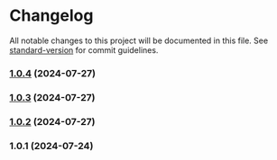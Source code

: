 # Changelog

All notable changes to this project will be documented in this file. See [standard-version](https://github.com/conventional-changelog/standard-version) for commit guidelines.

### [1.0.4](https://github.com/dalawey1/metrix-js/compare/v1.0.3...v1.0.4) (2024-07-27)

### [1.0.3](https://github.com/dalawey1/metrix-js/compare/v1.0.2...v1.0.3) (2024-07-27)

### [1.0.2](https://github.com/dalawey1/metrix-js/compare/v1.0.1...v1.0.2) (2024-07-27)

### 1.0.1 (2024-07-24)
